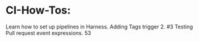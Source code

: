 # CI-How-Tos: 
Learn how to set up pipelines in Harness.
Adding Tags trigger 2. #3
Testing Pull request event expressions. 53
